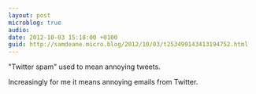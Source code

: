 ```yaml
---
layout: post
microblog: true
audio: 
date: 2012-10-03 15:18:00 +0100
guid: http://samdeane.micro.blog/2012/10/03/t253499143413194752.html
---
```

"Twitter spam" used to mean annoying tweets.

Increasingly for me it means annoying emails from Twitter.
